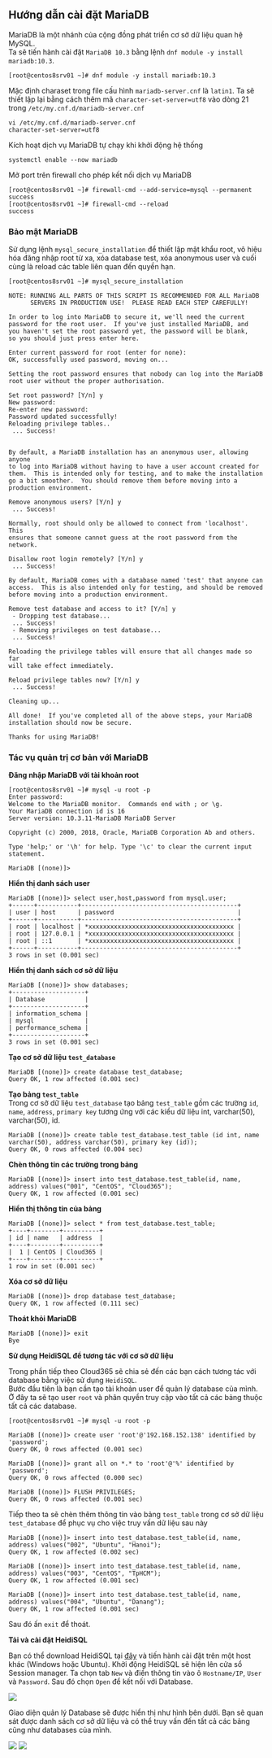## Hướng dẫn cài đặt MariaDB 

MariaDB là một nhánh của cộng đồng phát triển cơ sở dữ liệu quan hệ MySQL.   
Ta sẽ tiến hành cài đặt `MariaDB 10.3` bằng lệnh `dnf module -y install mariadb:10.3`.   
```
[root@centos8srv01 ~]# dnf module -y install mariadb:10.3
```  
Mặc định charaset trong file cấu hình `mariadb-server.cnf` là `latin1`. Ta sẽ thiết lập lại bằng cách thêm mã `character-set-server=utf8` vào dòng 21 trong `/etc/my.cnf.d/mariadb-server.cnf`  
```
vi /etc/my.cnf.d/mariadb-server.cnf
character-set-server=utf8  
```  
Kích hoạt dịch vụ MariaDB tự chạy khi khởi động hệ thống  
```
systemctl enable --now mariadb
```
Mở port trên firewall cho phép kết nối dịch vụ MariaDB 
```
[root@centos8srv01 ~]# firewall-cmd --add-service=mysql --permanent
success
[root@centos8srv01 ~]# firewall-cmd --reload
success
```
### Bảo mật MariaDB

Sử dụng lệnh `mysql_secure_installation` để thiết lập mật khẩu root, vô hiệu hóa đăng nhập root từ xa, xóa database test, xóa anonymous user và cuối cùng là reload các table liên quan đến quyền hạn. 
```
[root@centos8srv01 ~]# mysql_secure_installation

NOTE: RUNNING ALL PARTS OF THIS SCRIPT IS RECOMMENDED FOR ALL MariaDB
      SERVERS IN PRODUCTION USE!  PLEASE READ EACH STEP CAREFULLY!

In order to log into MariaDB to secure it, we'll need the current
password for the root user.  If you've just installed MariaDB, and
you haven't set the root password yet, the password will be blank,
so you should just press enter here.

Enter current password for root (enter for none):
OK, successfully used password, moving on...

Setting the root password ensures that nobody can log into the MariaDB
root user without the proper authorisation.

Set root password? [Y/n] y
New password:
Re-enter new password:
Password updated successfully!
Reloading privilege tables..
 ... Success!


By default, a MariaDB installation has an anonymous user, allowing anyone
to log into MariaDB without having to have a user account created for
them.  This is intended only for testing, and to make the installation
go a bit smoother.  You should remove them before moving into a
production environment.

Remove anonymous users? [Y/n] y
 ... Success!

Normally, root should only be allowed to connect from 'localhost'.  This
ensures that someone cannot guess at the root password from the network.

Disallow root login remotely? [Y/n] y
 ... Success!

By default, MariaDB comes with a database named 'test' that anyone can
access.  This is also intended only for testing, and should be removed
before moving into a production environment.

Remove test database and access to it? [Y/n] y
 - Dropping test database...
 ... Success!
 - Removing privileges on test database...
 ... Success!

Reloading the privilege tables will ensure that all changes made so far
will take effect immediately.

Reload privilege tables now? [Y/n] y
 ... Success!

Cleaning up...

All done!  If you've completed all of the above steps, your MariaDB
installation should now be secure.

Thanks for using MariaDB!
```
### Tác vụ quản trị cơ bản với MariaDB  

**Đăng nhập MariaDB với tài khoản root**  
```
[root@centos8srv01 ~]# mysql -u root -p
Enter password:
Welcome to the MariaDB monitor.  Commands end with ; or \g.
Your MariaDB connection id is 16
Server version: 10.3.11-MariaDB MariaDB Server

Copyright (c) 2000, 2018, Oracle, MariaDB Corporation Ab and others.

Type 'help;' or '\h' for help. Type '\c' to clear the current input statement.

MariaDB [(none)]> 
```
**Hiển thị danh sách user**  
```
MariaDB [(none)]> select user,host,password from mysql.user;
+------+-----------+-------------------------------------------+
| user | host      | password                                  |
+------+-----------+-------------------------------------------+
| root | localhost | *xxxxxxxxxxxxxxxxxxxxxxxxxxxxxxxxxxxxxxxx |
| root | 127.0.0.1 | *xxxxxxxxxxxxxxxxxxxxxxxxxxxxxxxxxxxxxxxx |
| root | ::1       | *xxxxxxxxxxxxxxxxxxxxxxxxxxxxxxxxxxxxxxxx |
+------+-----------+-------------------------------------------+
3 rows in set (0.001 sec)
```
**Hiển thị danh sách cơ sở dữ liệu**  
```
MariaDB [(none)]> show databases;
+--------------------+
| Database           |
+--------------------+
| information_schema |
| mysql              |
| performance_schema |
+--------------------+
3 rows in set (0.001 sec)
```

**Tạo cơ sở dữ liệu `test_database`**  
```
MariaDB [(none)]> create database test_database;
Query OK, 1 row affected (0.001 sec)
```

**Tạo bảng `test_table`**  
Trong cơ sở dữ liệu `test_database` tạo bảng `test_table` gồm các trường `id`, `name`, `address`, `primary key` tương ứng với các kiểu dữ liệu int, varchar(50), varchar(50), id.    
```
MariaDB [(none)]> create table test_database.test_table (id int, name varchar(50), address varchar(50), primary key (id));
Query OK, 0 rows affected (0.004 sec)
```
**Chèn thông tin các trường trong bảng**  
```
MariaDB [(none)]> insert into test_database.test_table(id, name, address) values("001", "CentOS", "Cloud365");
Query OK, 1 row affected (0.001 sec)
```
**Hiển thị thông tin của bảng**  
```
MariaDB [(none)]> select * from test_database.test_table;
+----+--------+----------+
| id | name   | address  |
+----+--------+----------+
|  1 | CentOS | Cloud365 |
+----+--------+----------+
1 row in set (0.001 sec)
```  
**Xóa cơ sở dữ liệu**  
```
MariaDB [(none)]> drop database test_database;   
Query OK, 1 row affected (0.111 sec)
```
**Thoát khỏi MariaDB**  
```
MariaDB [(none)]> exit
Bye
```  

**Sử dụng HeidiSQL để tương tác với cơ sở dữ liệu**  

Trong phần tiếp theo Cloud365 sẽ chia sẻ đến các bạn cách tương tác với database bằng việc sử dụng `HeidiSQL`.  
Bước đầu tiên là bạn cần tạo tài khoản user để quản lý database của mình. Ở đây ta sẽ tạo user `root` và phân quyền truy cập vào tất cả các bảng thuộc tất cả các database.  
```
[root@centos8srv01 ~]# mysql -u root -p

MariaDB [(none)]> create user 'root'@'192.168.152.138' identified by 'password';
Query OK, 0 rows affected (0.001 sec)

MariaDB [(none)]> grant all on *.* to 'root'@'%' identified by 'password';
Query OK, 0 rows affected (0.000 sec)

MariaDB [(none)]> FLUSH PRIVILEGES;
Query OK, 0 rows affected (0.001 sec)
```
Tiếp theo ta sẽ chèn thêm thông tin vào bảng `test_table` trong cơ sở dữ liệu `test_database` để phục vụ cho việc truy vấn dữ liệu sau này 
```
MariaDB [(none)]> insert into test_database.test_table(id, name, address) values("002", "Ubuntu", "Hanoi");
Query OK, 1 row affected (0.002 sec)

MariaDB [(none)]> insert into test_database.test_table(id, name, address) values("003", "CentOS", "TpHCM");
Query OK, 1 row affected (0.001 sec)

MariaDB [(none)]> insert into test_database.test_table(id, name, address) values("004", "Ubuntu", "Danang");
Query OK, 1 row affected (0.001 sec)
```  
Sau đó ấn `exit` để thoát.  

**Tải và cài đặt HeidiSQL**  

Bạn có thể download HeidiSQL tại [đây](https://www.heidisql.com/download.php?download=installer) và tiến hành cài đặt trên một host khác (Windows hoặc Ubuntu). Khởi động HeidiSQL sẽ hiện lên cửa sổ Session manager. Ta chọn tab `New` và điền thông tin vào ô `Hostname/IP`, `User` và `Password`. Sau đó chọn `Open` để kết nối với Database.  

<img src="https://i.imgur.com/MXEdtoB.png">  

Giao diện quản lý Database sẽ được hiển thị như hình bên dưới. Bạn sẽ quan sát được danh sách cơ sở dữ liệu  và có thể truy vấn đến tất cả các bảng cũng như databases của mình.  

<img src="https://i.imgur.com/qAMbqFq.png">  

<img src="https://i.imgur.com/iPkr9p4.png">



